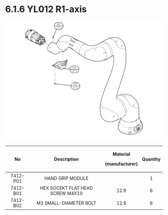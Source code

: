 # 6.1.6 YL012 R1-axis

![](../../_assets/image140.png)

|  **No**  |          **Description**         | <p><strong>Material</strong></p><p><strong>(manufacturer)</strong></p> | **Quantity** |
| :------: | :------------------------------: | :--------------------------------------------------------------------: | :----------: |
| 7412-P01 |         HAND GRIP MODULE         |                                                                        |       1      |
| 7412-B01 | HEX SOCEKT FLAT HEAD SCREW M4X10 |                                  12.9                                  |       6      |
| 7412-B02 |      M3 SMALL-DIAMETER BOLT      |                                  12.9                                  |       6      |
